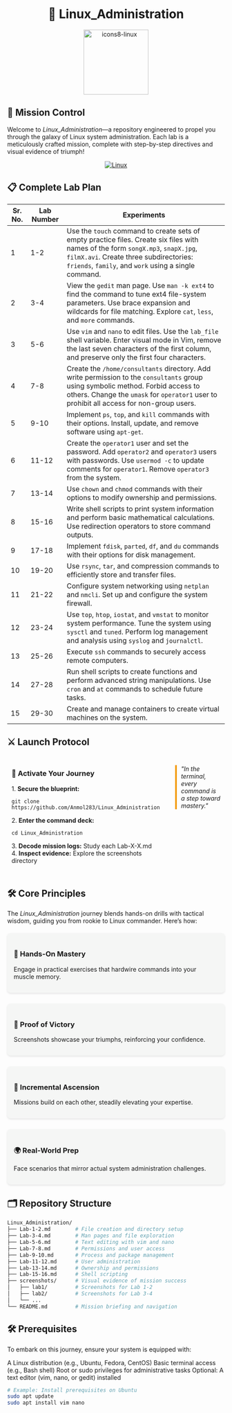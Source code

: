 <h1 align="center">🐧 Linux_Administration</h1>

<p align="center">
  <img src="https://github.com/user-attachments/assets/5ed836f6-a975-400f-97c7-f40d610ca16c" width="150" alt="icons8-linux"/>
</p>

## 📡 Mission Control
Welcome to *Linux_Administration*—a repository engineered to propel you through the galaxy of Linux system administration. Each lab is a meticulously crafted mission, complete with step-by-step directives and visual evidence of triumph!

<div align="center">
  
[![Linux](https://img.shields.io/badge/Platform-Linux-blue.svg)](https://www.linux.org/)

</div>

## 📋 Complete Lab Plan

| Sr. No. | Lab Number | Experiments |
|---------|------------|-------------|
| 1       | 1-2        | Use the `touch` command to create sets of empty practice files. Create six files with names of the form `songX.mp3`, `snapX.jpg`, `filmX.avi`. Create three subdirectories: `friends`, `family`, and `work` using a single command. |
| 2       | 3-4        | View the `gedit` man page. Use `man -k ext4` to find the command to tune ext4 file-system parameters. Use brace expansion and wildcards for file matching. Explore `cat`, `less`, and `more` commands. |
| 3       | 5-6        | Use `vim` and `nano` to edit files. Use the `lab_file` shell variable. Enter visual mode in Vim, remove the last seven characters of the first column, and preserve only the first four characters. |
| 4       | 7-8        | Create the `/home/consultants` directory. Add write permission to the `consultants` group using symbolic method. Forbid access to others. Change the `umask` for `operator1` user to prohibit all access for non-group users. |
| 5       | 9-10       | Implement `ps`, `top`, and `kill` commands with their options. Install, update, and remove software using `apt-get`. |
| 6       | 11-12      | Create the `operator1` user and set the password. Add `operator2` and `operator3` users with passwords. Use `usermod -c` to update comments for `operator1`. Remove `operator3` from the system. |
| 7       | 13-14      | Use `chown` and `chmod` commands with their options to modify ownership and permissions. |
| 8       | 15-16      | Write shell scripts to print system information and perform basic mathematical calculations. Use redirection operators to store command outputs. |
| 9       | 17-18      | Implement `fdisk`, `parted`, `df`, and `du` commands with their options for disk management. |
| 10      | 19-20      | Use `rsync`, `tar`, and compression commands to efficiently store and transfer files. |
| 11      | 21-22      | Configure system networking using `netplan` and `nmcli`. Set up and configure the system firewall. |
| 12      | 23-24      | Use `top`, `htop`, `iostat`, and `vmstat` to monitor system performance. Tune the system using `sysctl` and `tuned`. Perform log management and analysis using `syslog` and `journalctl`. |
| 13      | 25-26      | Execute `ssh` commands to securely access remote computers. |
| 14      | 27-28      | Run shell scripts to create functions and perform advanced string manipulations. Use `cron` and `at` commands to schedule future tasks. |
| 15      | 29-30      | Create and manage containers to create virtual machines on the system. |

## ⚔️ Launch Protocol

<div style="display: flex; justify-content: space-around; align-items: flex-start; gap: 15px;">
  <div style="flex: 1; padding: 10px;">
    <h3>📡 Activate Your Journey</h3>
    <ul style="list-style-type: none; padding: 0;">
      <li>1. <b>Secure the blueprint:</b>
        <pre><code>git clone https://github.com/Anmol283/Linux_Administration</code></pre>
      </li>
      <li>2. <b>Enter the command deck:</b>
        <pre><code>cd Linux_Administration</code></pre>
      </li>
      <li>3. <b>Decode mission logs:</b> Study each Lab-X-X.md</li>
      <li>4. <b>Inspect evidence:</b> Explore the screenshots directory</li>
    </ul>
  </div>
  <div style="flex: 1; padding: 10px;">
    <p style="font-style: italic; border-left: 4px solid #f39c12; padding-left: 10px;">
      "In the terminal, every command is a step toward mastery."
    </p>
  </div>
</div>

## 🛠️ Core Principles

The *Linux_Administration* journey blends hands-on drills with tactical wisdom, guiding you from rookie to Linux commander. Here’s how:

<div style="display: grid; grid-template-columns: repeat(auto-fit, minmax(250px, 1fr)); gap: 25px; margin-top: 20px;">
  <div style="background: #f5f6f5; padding: 15px; border-radius: 8px; box-shadow: 0 2px 4px rgba(0,0,0,0.1);">
    <h3>🔧 Hands-On Mastery</h3>
    <p>Engage in practical exercises that hardwire commands into your muscle memory.</p>
  </div>
  <div style="background: #f5f6f5; padding: 15px; border-radius: 8px; box-shadow: 0 2px 4px rgba(0,0,0,0.1);">
    <h3>📸 Proof of Victory</h3>
    <p>Screenshots showcase your triumphs, reinforcing your confidence.</p>
  </div>
  <div style="background: #f5f6f5; padding: 15px; border-radius: 8px; box-shadow: 0 2px 4px rgba(0,0,0,0.1);">
    <h3>🧩 Incremental Ascension</h3>
    <p>Missions build on each other, steadily elevating your expertise.</p>
  </div>
  <div style="background: #f5f6f5; padding: 15px; border-radius: 8px; box-shadow: 0 2px 4px rgba(0,0,0,0.1);">
    <h3>🌍 Real-World Prep</h3>
    <p>Face scenarios that mirror actual system administration challenges.</p>
  </div>
</div>

## 🗂️ Repository Structure

```bash
Linux_Administration/
├── Lab-1-2.md        # File creation and directory setup
├── Lab-3-4.md        # Man pages and file exploration
├── Lab-5-6.md        # Text editing with vim and nano
├── Lab-7-8.md        # Permissions and user access
├── Lab-9-10.md       # Process and package management
├── Lab-11-12.md      # User administration
├── Lab-13-14.md      # Ownership and permissions
├── Lab-15-16.md      # Shell scripting
├── screenshots/      # Visual evidence of mission success
│   ├── lab1/         # Screenshots for Lab 1-2
│   ├── lab2/         # Screenshots for Lab 3-4
│   └── ...
└── README.md         # Mission briefing and navigation
```

## 🛠️ Prerequisites
To embark on this journey, ensure your system is equipped with:

A Linux distribution (e.g., Ubuntu, Fedora, CentOS)
Basic terminal access (e.g., Bash shell)
Root or sudo privileges for administrative tasks
Optional: A text editor (vim, nano, or gedit) installed

```bash
# Example: Install prerequisites on Ubuntu
sudo apt update
sudo apt install vim nano
```

